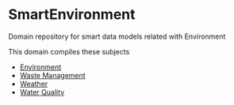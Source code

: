 # SmartEnvironment
Domain repository for smart data models related with Environment

This domain compiles these subjects
- [Environment](https://github.com/smart-data-models/dataModel.Environment/tree/master)
- [Waste Management](https://github.com/smart-data-models/dataModel.WasteManagement/tree/master)
- [Weather](https://github.com/smart-data-models/dataModel.Weather/tree/master)
- [Water Quality](https://github.com/smart-data-models/dataModel.WaterQuality)
